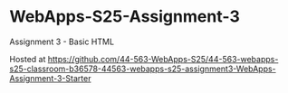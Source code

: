 # WebApps-S25-Assignment-3
Assignment 3 - Basic HTML

Hosted at <https://github.com/44-563-WebApps-S25/44-563-webapps-s25-classroom-b36578-44563-webapps-s25-assignment3-WebApps-Assignment-3-Starter>